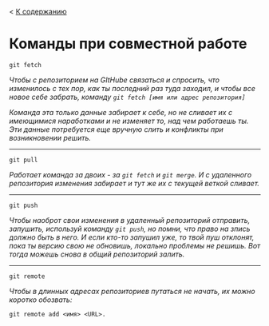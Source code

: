 < [К содержанию](/readme.md)

Команды при совместной работе 
===

`git fetch`

*Чтобы с репозиторием на GItHube связаться и спросить, что изменилось с тех пор, как ты последний раз туда заходил, и чтобы все новое себе забрать, команду `git fetch [имя или адрес репозитория]`*

*Команда эта только данные забирает к себе, но не сливает их с имеющимися наработками и не изменяет то, над чем работаешь ты. Эти данные потребуется еще вручную слить и конфликты при возникновении решить.* 

***

`git pull`

*Работает команда за двоих - за `git fetch` и `git merge`. И с удаленного репозитория изменения забирает и тут же их с текущей веткой сливает.*

***
`git push`

*Чтобы наоброт свои изменения в удаленный репозиторий отправить, запушить, используй команду `git push`, но помни, что право на зпись должно быть в него. И если кто-то запушил уже, то твой пуш отклонят, пока ты версию свою не обновишь, локально проблемы не решишь. Вот тогда можешь снова в общий репозиторий залить.*

***
`git remote`

*Чтобы в длинных адресах репозиториев путаться не начать, их можно коротко обозвать:*

    git remote add <имя> <URL>.

